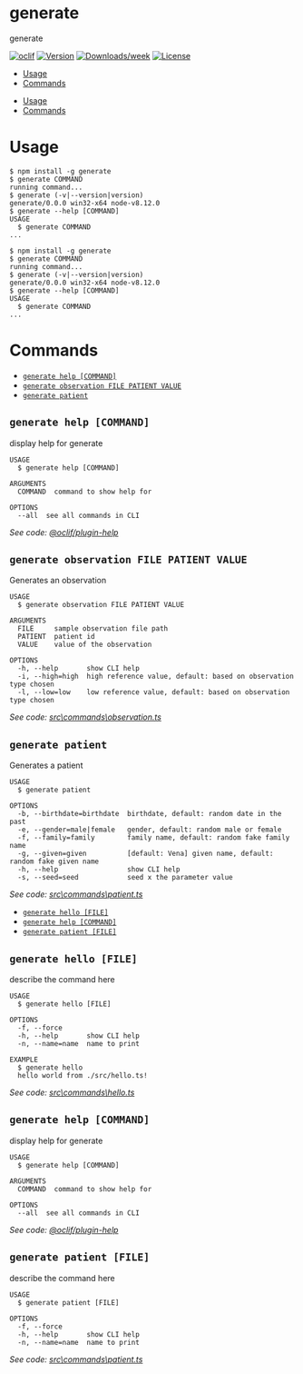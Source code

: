 generate
========

generate

[![oclif](https://img.shields.io/badge/cli-oclif-brightgreen.svg)](https://oclif.io)
[![Version](https://img.shields.io/npm/v/generate.svg)](https://npmjs.org/package/generate)
[![Downloads/week](https://img.shields.io/npm/dw/generate.svg)](https://npmjs.org/package/generate)
[![License](https://img.shields.io/npm/l/generate.svg)](https://github.com/ise/generate/blob/master/package.json)

<!-- toc -->
* [Usage](#usage)
* [Commands](#commands)
<!-- tocstop -->
* [Usage](#usage)
* [Commands](#commands)
<!-- tocstop -->
# Usage
<!-- usage -->
```sh-session
$ npm install -g generate
$ generate COMMAND
running command...
$ generate (-v|--version|version)
generate/0.0.0 win32-x64 node-v8.12.0
$ generate --help [COMMAND]
USAGE
  $ generate COMMAND
...
```
<!-- usagestop -->
```sh-session
$ npm install -g generate
$ generate COMMAND
running command...
$ generate (-v|--version|version)
generate/0.0.0 win32-x64 node-v8.12.0
$ generate --help [COMMAND]
USAGE
  $ generate COMMAND
...
```
<!-- usagestop -->
# Commands
<!-- commands -->
* [`generate help [COMMAND]`](#generate-help-command)
* [`generate observation FILE PATIENT VALUE`](#generate-observation-file-patient-value)
* [`generate patient`](#generate-patient)

## `generate help [COMMAND]`

display help for generate

```
USAGE
  $ generate help [COMMAND]

ARGUMENTS
  COMMAND  command to show help for

OPTIONS
  --all  see all commands in CLI
```

_See code: [@oclif/plugin-help](https://github.com/oclif/plugin-help/blob/v2.1.6/src\commands\help.ts)_

## `generate observation FILE PATIENT VALUE`

Generates an observation

```
USAGE
  $ generate observation FILE PATIENT VALUE

ARGUMENTS
  FILE     sample observation file path
  PATIENT  patient id
  VALUE    value of the observation

OPTIONS
  -h, --help       show CLI help
  -i, --high=high  high reference value, default: based on observation type chosen
  -l, --low=low    low reference value, default: based on observation type chosen
```

_See code: [src\commands\observation.ts](https://github.com/ise/generate/blob/v0.0.0/src\commands\observation.ts)_

## `generate patient`

Generates a patient

```
USAGE
  $ generate patient

OPTIONS
  -b, --birthdate=birthdate  birthdate, default: random date in the past
  -e, --gender=male|female   gender, default: random male or female
  -f, --family=family        family name, default: random fake family name
  -g, --given=given          [default: Vena] given name, default: random fake given name
  -h, --help                 show CLI help
  -s, --seed=seed            seed x the parameter value
```

_See code: [src\commands\patient.ts](https://github.com/ise/generate/blob/v0.0.0/src\commands\patient.ts)_
<!-- commandsstop -->
* [`generate hello [FILE]`](#generate-hello-file)
* [`generate help [COMMAND]`](#generate-help-command)
* [`generate patient [FILE]`](#generate-patient-file)

## `generate hello [FILE]`

describe the command here

```
USAGE
  $ generate hello [FILE]

OPTIONS
  -f, --force
  -h, --help       show CLI help
  -n, --name=name  name to print

EXAMPLE
  $ generate hello
  hello world from ./src/hello.ts!
```

_See code: [src\commands\hello.ts](https://github.com/ise/generate/blob/v0.0.0/src\commands\hello.ts)_

## `generate help [COMMAND]`

display help for generate

```
USAGE
  $ generate help [COMMAND]

ARGUMENTS
  COMMAND  command to show help for

OPTIONS
  --all  see all commands in CLI
```

_See code: [@oclif/plugin-help](https://github.com/oclif/plugin-help/blob/v2.1.6/src\commands\help.ts)_

## `generate patient [FILE]`

describe the command here

```
USAGE
  $ generate patient [FILE]

OPTIONS
  -f, --force
  -h, --help       show CLI help
  -n, --name=name  name to print
```

_See code: [src\commands\patient.ts](https://github.com/ise/generate/blob/v0.0.0/src\commands\patient.ts)_
<!-- commandsstop -->
